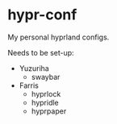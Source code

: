 # hypr-conf
My personal hyprland configs.

Needs to be set-up:
- Yuzuriha
  - swaybar
- Farris
  - hyprlock
  - hypridle
  - hyprpaper